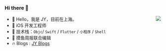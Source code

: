 ### Hi there 👋

<img align="right" src="https://github-readme-stats.vercel.app/api?username=krystal1110&show_icons=true" />

- 🔭  Hello，我是 JY，目前在上海。
- 🌱  iOS 开发工程师
- 👯  技术栈：`Objc`/ `Swift` / `Flutter` / `小程序` / `Shell`
- 🤔  摸鱼周报联合编辑
- 🔥  Blogs : [JY Blogs](https://krystal1110.github.io/)

 
